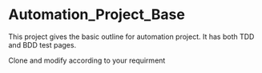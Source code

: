 # Automation_Project_Base

This project gives the basic outline for
automation project. It has both TDD and BDD test pages.

Clone and modify according to your requirment
